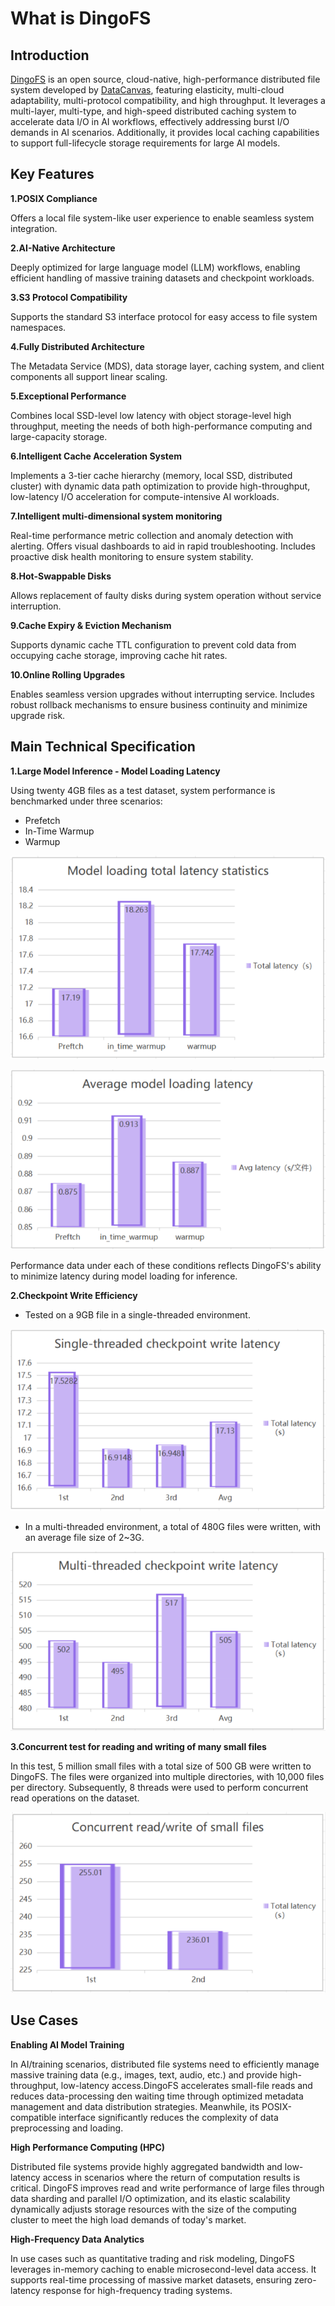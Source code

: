 # What is DingoFS

## Introduction

[DingoFS](https://github.com/dingodb/dingofs) is an open source, cloud-native, high-performance distributed file system developed by [DataCanvas](https://www.datacanvas.com/), featuring elasticity, multi-cloud adaptability, multi-protocol compatibility, and high throughput. It leverages a multi-layer, multi-type, and high-speed distributed caching system to accelerate data I/O in AI workflows, effectively addressing burst I/O demands in AI scenarios. Additionally, it provides local caching capabilities to support full-lifecycle storage requirements for large AI models.

## Key Features

**1.POSIX Compliance**

Offers a local file system-like user experience to enable seamless system integration.

**2.AI-Native Architecture**

Deeply optimized for large language model (LLM) workflows, enabling efficient handling of massive training datasets and checkpoint workloads.

**3.S3 Protocol Compatibility**

Supports the standard S3 interface protocol for easy access to file system namespaces.

**4.Fully Distributed Architecture**

The Metadata Service (MDS), data storage layer, caching system, and client components all support linear scaling.

**5.Exceptional Performance**

Combines local SSD-level low latency with object storage-level high throughput, meeting the needs of both high-performance computing and large-capacity storage.

**6.Intelligent Cache Acceleration System**

Implements a 3-tier cache hierarchy (memory, local SSD, distributed cluster) with dynamic data path optimization to provide high-throughput, low-latency I/O acceleration for compute-intensive AI workloads.

**7.Intelligent multi-dimensional system monitoring**

Real-time performance metric collection and anomaly detection with alerting. Offers visual dashboards to aid in rapid troubleshooting. Includes proactive disk health monitoring to ensure system stability.

**8.Hot-Swappable Disks**

Allows replacement of faulty disks during system operation without service interruption.

**9.Cache Expiry & Eviction Mechanism**

Supports dynamic cache TTL configuration to prevent cold data from occupying cache storage, improving cache hit rates.

**10.Online Rolling Upgrades**

Enables seamless version upgrades without interrupting service. Includes robust rollback mechanisms to ensure business continuity and minimize upgrade risk.

## Main Technical Specification

**1.Large Model Inference - Model Loading Latency**

Using twenty 4GB files as a test dataset, system performance is benchmarked under three scenarios:
- Prefetch
- In-Time Warmup
- Warmup

![Model Loading Latency](../../images/model_loading_latency_total.png)

![Model Loading Latency](../../images/model_loading_latency_average.png)

Performance data under each of these conditions reflects DingoFS's ability to minimize latency during model loading for inference.

**2.Checkpoint Write Efficiency**

- Tested on a 9GB file in a single-threaded environment.

![Model Loading Latency](../../images/single_threaded.png)

- In a multi-threaded environment, a total of 480G files were written, with an average file size of 2~3G.

![Model Loading Latency](../../images/multi_threaded.png)

**3.Concurrent test for reading and writing of many small files**

In this test, 5 million small files with a total size of 500 GB were written to DingoFS. The files were organized into multiple directories, with 10,000 files per directory. Subsequently, 8 threads were used to perform concurrent read operations on the dataset.

![Model Loading Latency](../../images/small_files.png)

## Use Cases

**Enabling AI Model Training**

In AI/training scenarios, distributed file systems need to efficiently manage massive training data (e.g., images, text, audio, etc.) and provide high-throughput, low-latency access.DingoFS accelerates small-file reads and reduces data-processing den waiting time through optimized metadata management and data distribution strategies. Meanwhile, its POSIX-compatible interface significantly reduces the complexity of data preprocessing and loading.

**High Performance Computing (HPC)**

Distributed file systems provide highly aggregated bandwidth and low-latency access in scenarios where the return of computation results is critical. DingoFS improves read and write performance of large files through data sharding and parallel I/O optimization, and its elastic scalability dynamically adjusts storage resources with the size of the computing cluster to meet the high load demands of today's market.

**High-Frequency Data Analytics**

In use cases such as quantitative trading and risk modeling, DingoFS leverages in-memory caching to enable microsecond-level data access. It supports real-time processing of massive market datasets, ensuring zero-latency response for high-frequency trading systems.